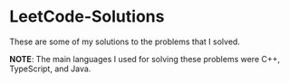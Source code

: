 # LeetCode-Solutions
These are some of my solutions to the problems that I solved.

**NOTE**: The main languages I used for solving these problems were C++, TypeScript, and Java.
